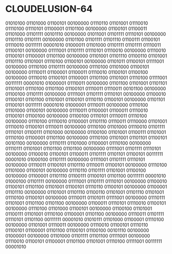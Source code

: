 # CLOUDELUSION-64
01010100 01101000
01100101 00100000
01110110 01101001
01110010 01110100
01110101 01100001
01101100 00100000
01100101 01100011
01101000 01101111
00101110 00100000
01011001 01101111
01110101 00100000
01101110 01101111
00100000 01101100
01101111 01101110
01100111 01100101
01110010 00111111
00001010 01000011
01101000 01101111
01101111 01110011
01100101 00100000
01111001 01101111
01110101 01110010
00100000 01110010
01100101 01100001
01101100 00100000
01101001 01101110
01100110 01101001
01101110 01101001
01110100 01100101
00100000 01101011
01100101 01111001
00100000 01110100
01101111 00100000
01110100 01101000
01100101 00100000
01110011 01100001
01100011 01110010
01100101 01100100
00100000 01110010
01100101 01100001
01101100 01101001
01110100 01111001
00111111 00001010
01000001 01110011
00100000 01101100
01101001 01101101
01101001 01110100
01101100 01100101
01110011 01110011
00101100 00100000
01100100 01101111
00100000 01111001
01101111 01110101
00100000 01100010
01100101 01101100
01101001 01100101
01110110 01100101
00100000 01101101
01100101 00111111
00001010 01000001
01110011 00100000
01110100 01101000
01100101 00100000
01110011 01100001
01100011 01110010
01100101 01100100
00100000 01100100
01110101 01110011
01110100 00100000
01110100 01110010
01100001 01101110
01110011 01110000
01101001 01110010
01100101 01110011
00100000 01110100
01101000 01110010
01101111 01110101
01100111 01101000
00100000 01100100
01101001 01100111
01101001 01110100
01100001 01101100
00100000 01110100
01101001 01101101
01100101 00101100
00100000 01110111
01101000 01100001
01110100 00100000
01110111 01101001
01101100 01101100
00100000 01111001
01101111 01110101
00100000 01100010
01100101 01100011
01101111 01101101
01100101 00111111
00001010 01000100
01101111 00100000
01111001 01101111
01110101 00100000
01110011 01100101
01101110 01110011
01100101 00100000
01110100 01101000
01100101 00100000
01110110 01101111
01101001 01100100
00100000 01100001
01101110 01100111
01100101 01101100
00111111 00001010
01000100 01101111
00100000 01111001
01101111 01110101
00100000 01100010
01100101 01101100
01101001 01100101
01110110 01100101
00100000 01100001
01101110 00100000
01101001 01101110
01100110 01101001
01101110 01101001
01110100 01100101
00100000 01110011
01101011 01111001
00100000 01110111
01101001 01101100
01101100 00100000
01100011 01110101
01110010 01100101
00100000 01110100
01101000 01100101
00100000 01100100
01101001 01100111
01101001 01110100
01100001 01101100
00100000 01110011
01101111 01110101
01101100 00111111
00001010 01010111
01101000 01100001
01110100 00100000
01101001 01110011
00100000 01110010
01100101 01110110
01100101 01100001
01101100 01100101
01100100 00101110
00100000 01000001
00100000 01101000
01101111 01101100
01111001 00100000
01110010 01100101
01100001 01101100
01101001 01110100
01111001 00111111
00001010